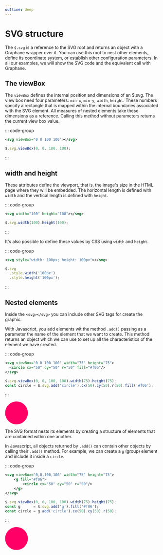 ```yaml
---
outline: deep
---
```


# SVG structure

The `$.svg` is a reference to the SVG root and returns an object with a Graphane wrapper over it.
You can use this root to nest other elements, define its coordinate system, or establish other
configuration parameters. In all our examples, we will show the SVG code and the equivalent call
with Graphane.

## The viewBox

The `viewBox` defines the internal position and dimensions of an $.svg. The view box need four
parameters: `min-x`, `min-y`, `width`, `height`. These numbers specify a rectangle that is mapped
within the internal boundaries associated with the SVG element. All measures of nested elements take
these dimensions as a reference. Calling this method without parameters returns the current view box
value.

::: code-group

```svg
<svg viewBox="0 0 100 100"></svg>
```

```js
$.svg.viewBox(0, 0, 100, 100);
```

:::

## width and height

These attributes define the viewport, that is, the image's size in the HTML page where they will be
embedded. The horizontal length is defined with `width` and the vertical length is defined
with `height`.

::: code-group

```svg
<svg width="100" height="100"></svg>
```

```js
$.svg.width(100).height(100);
```

:::

It's also possible to define these values by CSS using `width` and `height`.

::: code-group

```svg
<svg style="width: 100px; height: 100px"></svg>
```

```js
$.svg
  .style.width('100px')
  .style.height('100px');
```

:::


## Nested elements

Inside the `<svg></svg>` you can include other SVG tags for create the graphic.

With Javascript, you add elements wit the method `.add()` passing as a parameter the name of the
element that we want to create. This method returns an object which we can use to set up all the
characteristics of the element we have created.

::: code-group

```svg
<svg viewBox="0 0 100 100" width="75" height="75">
  <circle cx="50" cy="50" r="50" fill="#f06"/>
</svg>
```

```js
$.svg.viewBox(0, 0, 100, 100).width(75).height(75);
const circle = $.svg.add('circle').cx(50).cy(50).r(50).fill('#f06');
```

:::

<svg viewBox="0,0,100,100" width="75" height="75">
  <circle cx="50" cy="50" r="50" fill="#f06"/>
</svg>

The SVG format nests its elements by creating a structure of elements that are contained within one
another. 

In Javascript, all objects returned by `.add()` can contain other objects by calling their `.add()`
method. For example, we can create a `g` (group) element and include it inside a `circle`.

::: code-group

```svg
<svg viewBox="0,0,100,100" width="75" height="75">
    <g fill="#f06">
        <circle cx="50" cy="50" r="50"/>
    </g>
</svg>
```

```js
$.svg.viewBox(0, 0, 100, 100).width(75).height(75);
const g      = $.svg.add('g').fill('#f06');
const circle = g.add('circle').cx(50).cy(50).r(50);
```

:::

<svg viewBox="0,0,100,100" width="75" height="75">
    <g fill="#f06">
        <circle cx="50" cy="50" r="50"/>
    </g>
</svg>
